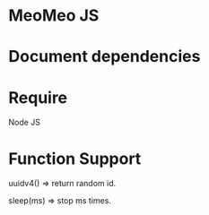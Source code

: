 # MeoMeo JS

# Document dependencies

# Require

Node JS

# Function Support

uuidv4() => return random id.

sleep(ms) => stop ms times. 